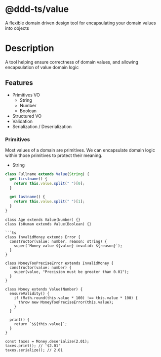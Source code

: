 # @ddd-ts/value

A flexible domain driven design tool for encapsulating your domain values into objects

# Description

A tool helping ensure correctness of domain values, and allowing encapsulation of value domain logic

## Features

- Primitives VO
  - String
  - Number
  - Boolean
- Structured VO
- Validation
- Serialization / Deserialization

### Primitives

Most values of a domain are primitives.
We can encapsulate domain logic within those primitives to protect their meaning.

- String

```ts
class Fullname extends Value(String) {
  get firstname() {
    return this.value.split(" ")[0];
  }

  get lastname() {
    return this.value.split(" ")[1];
  }
}
```

````
class Age extends Value(Number) {}
class IsHuman extends Value(Boolean) {}

```ts
class InvalidMoney extends Error {
  constructor(value: number, reason: string) {
    super(`Money value ${value} invalid: ${reason}`);
  }
}

class MoneyTooPreciseError extends InvalidMoney {
  constructor(value: number) {
    super(value, "Precision must be greater than 0.01");
  }
}

class Money extends Value(Number) {
  ensureValidity() {
    if (Math.round(this.value * 100) !== this.value * 100) {
      throw new MoneyTooPreciseError(this.value);
    }
  }

  print() {
    return `$${this.value}`;
  }
}

const taxes = Money.deserialize(2.01);
taxes.print(); // '$2.01'
taxes.serialize(); // 2.01
````
